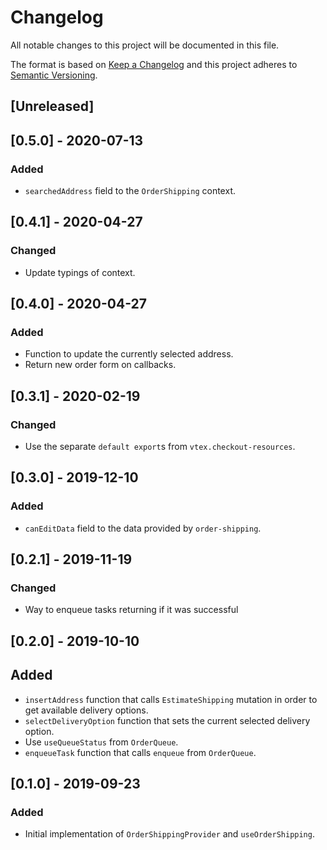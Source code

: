 # Changelog

All notable changes to this project will be documented in this file.

The format is based on [Keep a Changelog](http://keepachangelog.com/en/1.0.0/)
and this project adheres to [Semantic Versioning](http://semver.org/spec/v2.0.0.html).

## [Unreleased]

## [0.5.0] - 2020-07-13
### Added
- `searchedAddress` field to the `OrderShipping` context.

## [0.4.1] - 2020-04-27
### Changed
- Update typings of context.

## [0.4.0] - 2020-04-27
### Added
- Function to update the currently selected address.
- Return new order form on callbacks.

## [0.3.1] - 2020-02-19
### Changed
- Use the separate `default export`s from `vtex.checkout-resources`.

## [0.3.0] - 2019-12-10
### Added
- `canEditData` field to the data provided by `order-shipping`.

## [0.2.1] - 2019-11-19
### Changed
- Way to enqueue tasks returning if it was successful

## [0.2.0] - 2019-10-10
## Added
- `insertAddress` function that calls `EstimateShipping` mutation in order to get available delivery options.
- `selectDeliveryOption` function that sets the current selected delivery option.
- Use `useQueueStatus` from `OrderQueue`.
- `enqueueTask` function that calls `enqueue` from `OrderQueue`.

## [0.1.0] - 2019-09-23
### Added
- Initial implementation of `OrderShippingProvider` and `useOrderShipping`.
